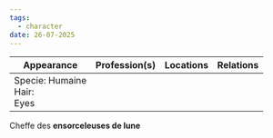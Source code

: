 ```yaml
---
tags:
  - character
date: 26-07-2025
---
```


| **Appearance**                    | **Profession**(s) | **Locations** | **Relations** |
| --------------------------------- | ----------------- | ------------- | ------------- |
| Specie: Humaine<br>Hair: <br>Eyes |                   |               |               |

Cheffe des **ensorceleuses de lune**